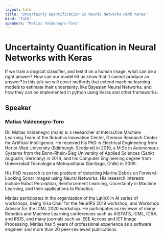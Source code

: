 ```yaml
---
layout: talk
title: "Uncertainty Quantification in Neural Networks with Keras"
kind: "Talk"
speakers: "Matias Valdenegro-Toro"
---
```


# Uncertainty Quantification in Neural Networks with Keras

If we train a dog/cat classifier, and test it on a human image, what can be a right answer? How can our model let us know that it cannot produce an answer?
In this talk we will cover methods that extend machine learning models to estimate their uncertainty, like Bayesian Neural Networks, and how they can be implemented in python using Keras and other frameworks.

## Speaker

### Matias Valdenegro-Toro

Dr. Matias Valdenegro (male) is a researcher at Interactive Machine Learning Team of the Robotics Innovation Center, German Research Center for Artificial Intelligence. He received his PhD in Electrical Engineering from Heriot-Watt University (Edinburgh, Scotland) in 2019, a M.Sc in Autonomous Systems from the Bonn-Rhein-Sieg University of Applied Sciences (Sankt Augustin, Germany) in 2014, and his Computer Engineering degree from Universidad Tecnologica Metropolitana (Santiago, Chile) in 2009.

His PhD research is on the problem of detecting Marine Debris on Forward-Looking Sonar images using Neural Networks. His research interests include Robot Perception, Reinforcement Learning, Uncertainty in Machine Learning, and their applications to Robotics. 

Matias participates in the organization of the LatinX in AI series of workshops, being Visa Chair for the NeurIPS 2019 workshop, and Workshop Advisor for the ICML 2020 workshop. He participates as reviewer of many Robotics and Machine Learning conferences such as AISTATS, ICML, ICRA, and IROS, and many journals such as IEEE Access and IET Image Processing. Matias has 5 years of professional experience as a software engineer and more than 20 peer-reviewed publications.
